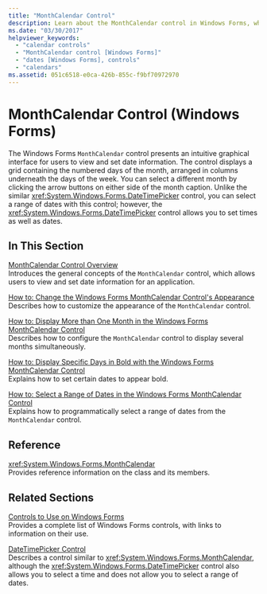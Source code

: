 ```yaml
---
title: "MonthCalendar Control"
description: Learn about the MonthCalendar control in Windows Forms, which presents an intuitive graphical interface for users to view and set date information.
ms.date: "03/30/2017"
helpviewer_keywords: 
  - "calendar controls"
  - "MonthCalendar control [Windows Forms]"
  - "dates [Windows Forms], controls"
  - "calendars"
ms.assetid: 051c6518-e0ca-426b-855c-f9bf70972970
---
```

# MonthCalendar Control (Windows Forms)

The Windows Forms `MonthCalendar` control presents an intuitive graphical interface for users to view and set date information. The control displays a grid containing the numbered days of the month, arranged in columns underneath the days of the week. You can select a different month by clicking the arrow buttons on either side of the month caption. Unlike the similar <xref:System.Windows.Forms.DateTimePicker> control, you can select a range of dates with this control; however, the <xref:System.Windows.Forms.DateTimePicker> control allows you to set times as well as dates.  
  
## In This Section  

 [MonthCalendar Control Overview](monthcalendar-control-overview-windows-forms.md)  
 Introduces the general concepts of the `MonthCalendar` control, which allows users to view and set date information for an application.  
  
 [How to: Change the Windows Forms MonthCalendar Control's Appearance](how-to-change-monthcalendar-control-appearance.md)  
 Describes how to customize the appearance of the `MonthCalendar` control.  
  
 [How to: Display More than One Month in the Windows Forms MonthCalendar Control](display-more-than-one-month-wf-monthcalendar-control.md)  
 Describes how to configure the `MonthCalendar` control to display several months simultaneously.  
  
 [How to: Display Specific Days in Bold with the Windows Forms MonthCalendar Control](display-specific-days-in-bold-with-wf-monthcalendar-control.md)  
 Explains how to set certain dates to appear bold.  
  
 [How to: Select a Range of Dates in the Windows Forms MonthCalendar Control](how-to-select-a-range-of-dates-in-the-windows-forms-monthcalendar-control.md)  
 Explains how to programmatically select a range of dates from the `MonthCalendar` control.  
  
## Reference  

 <xref:System.Windows.Forms.MonthCalendar>  
 Provides reference information on the class and its members.  
  
## Related Sections  

 [Controls to Use on Windows Forms](controls-to-use-on-windows-forms.md)  
 Provides a complete list of Windows Forms controls, with links to information on their use.  
  
 [DateTimePicker Control](datetimepicker-control-windows-forms.md)  
 Describes a control similar to <xref:System.Windows.Forms.MonthCalendar>, although the <xref:System.Windows.Forms.DateTimePicker> control also allows you to select a time and does not allow you to select a range of dates.
